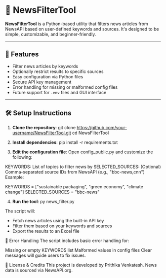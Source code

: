 # 📰 NewsFilterTool

**NewsFilterTool** is a Python-based utility that filters news articles from NewsAPI based on user-defined keywords and sources. It's designed to be simple, customizable, and beginner-friendly.

---

## 🚀 Features

- Filter news articles by keywords
- Optionally restrict results to specific sources
- Easy configuration via Python files
- Secure API key management
- Error handling for missing or malformed config files
- Future support for `.env` files and GUI interface

---

## 🛠️ Setup Instructions

1. **Clone the repository**:
   git clone https://github.com/your-username/NewsFilterTool.git
   cd NewsFilterTool

2. **Install dependencies**:
   pip install -r requirements.txt

3. **Edit the configuration file**:
Open config_public.py and customize the following:

KEYWORDS: List of topics to filter news by
SELECTED_SOURCES: (Optional) Comma-separated source IDs from NewsAPI (e.g., "bbc-news,cnn")
Example:

KEYWORDS = ["sustainable packaging", "green economy", "climate change"]
SELECTED_SOURCES = "bbc-news"

4. **Run the tool**:
py news_filter.py

The script will:

- Fetch news articles using the built-in API key
- Filter them based on your keywords and sources
- Export the results to an Excel file



🧯 Error Handling
The script includes basic error handling for:

Missing or empty KEYWORDS list
Malformed values in config files
Clear messages will guide users to fix issues.

📜 License & Credits
This project is developed by Prithika Venkatesh.
News data is sourced via NewsAPI.org.